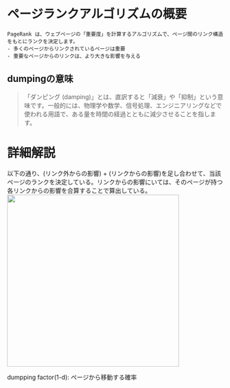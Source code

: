 # ページランクアルゴリズムの概要

```
PageRank は、ウェブページの「重要度」を計算するアルゴリズムで、ページ間のリンク構造をもとにランクを決定します。
- 多くのページからリンクされているページは重要
- 重要なページからのリンクは、より大きな影響を与える
```

## dumpingの意味
> 「ダンピング (damping)」とは、直訳すると「減衰」や「抑制」という意味です。一般的には、物理学や数学、信号処理、エンジニアリングなどで使われる用語で、ある量を時間の経過とともに減少させることを指します。

# 詳細解説
以下の通り、(リンク外からの影響) + (リンクからの影響)を足し合わせて、当該ページのランクを決定している。リンクからの影響にいては、そのページが持つ各リンクからの影響を合算することで算出している。
<img src= "/Users/a81906/TIL/20250224/Page_rank.png" width="400px">



dumpping factor(1-d): ページから移動する確率


